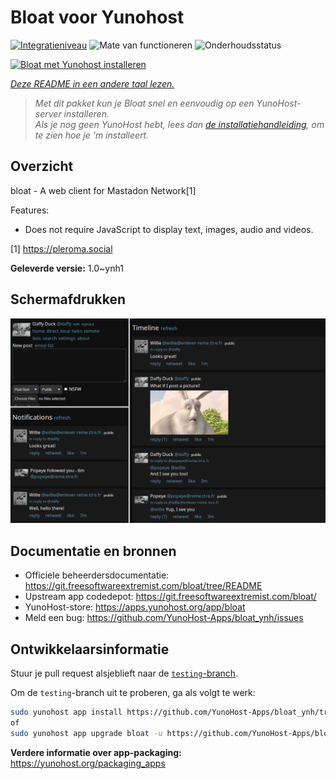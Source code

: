<!--
NB: Deze README is automatisch gegenereerd door <https://github.com/YunoHost/apps/tree/master/tools/readme_generator>
Hij mag NIET handmatig aangepast worden.
-->

# Bloat voor Yunohost

[![Integratieniveau](https://dash.yunohost.org/integration/bloat.svg)](https://ci-apps.yunohost.org/ci/apps/bloat/) ![Mate van functioneren](https://ci-apps.yunohost.org/ci/badges/bloat.status.svg) ![Onderhoudsstatus](https://ci-apps.yunohost.org/ci/badges/bloat.maintain.svg)

[![Bloat met Yunohost installeren](https://install-app.yunohost.org/install-with-yunohost.svg)](https://install-app.yunohost.org/?app=bloat)

*[Deze README in een andere taal lezen.](./ALL_README.md)*

> *Met dit pakket kun je Bloat snel en eenvoudig op een YunoHost-server installeren.*  
> *Als je nog geen YunoHost hebt, lees dan [de installatiehandleiding](https://yunohost.org/install), om te zien hoe je 'm installeert.*

## Overzicht

bloat - A web client for Mastadon Network[1]

Features:

- Does not require JavaScript to display text, images, audio and videos.

[1] https://pleroma.social


**Geleverde versie:** 1.0~ynh1

## Schermafdrukken

![Schermafdrukken van Bloat](./doc/screenshots/example.png)

## Documentatie en bronnen

- Officiele beheerdersdocumentatie: <https://git.freesoftwareextremist.com/bloat/tree/README>
- Upstream app codedepot: <https://git.freesoftwareextremist.com/bloat/>
- YunoHost-store: <https://apps.yunohost.org/app/bloat>
- Meld een bug: <https://github.com/YunoHost-Apps/bloat_ynh/issues>

## Ontwikkelaarsinformatie

Stuur je pull request alsjeblieft naar de [`testing`-branch](https://github.com/YunoHost-Apps/bloat_ynh/tree/testing).

Om de `testing`-branch uit te proberen, ga als volgt te werk:

```bash
sudo yunohost app install https://github.com/YunoHost-Apps/bloat_ynh/tree/testing --debug
of
sudo yunohost app upgrade bloat -u https://github.com/YunoHost-Apps/bloat_ynh/tree/testing --debug
```

**Verdere informatie over app-packaging:** <https://yunohost.org/packaging_apps>

